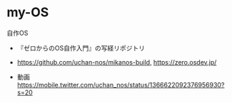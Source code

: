 # my-OS
自作OS

- 『ゼロからのOS自作入門』の写経リポジトリ
- https://github.com/uchan-nos/mikanos-build, https://zero.osdev.jp/

- 動画 https://mobile.twitter.com/uchan_nos/status/1366622092376956930?s=20
